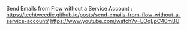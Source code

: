 Send Emails from Flow without a Service Account : https://techtweedie.github.io/posts/send-emails-from-flow-without-a-service-account/
https://www.youtube.com/watch?v=EOqEpC40mBU
